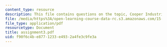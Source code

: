```yaml
---
content_type: resource
description: This file contains questions on the topic, Cooper Industries, Inc.
file: /media/https%3A/open-learning-course-data-rc.s3.amazonaws.com/15-414-financial-management-summer-2003/f90f6c4be8771233e4932a4fe3c9fe3a_assignment3.pdf
file_type: application/pdf
resourcetype: Document
title: assignment3.pdf
uid: f90f6c4b-e877-1233-e493-2a4fe3c9fe3a
---
```


